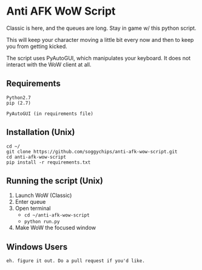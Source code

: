 # Anti AFK WoW Script

Classic is here, and the queues are long. Stay in game w/ this python script.

This will keep your character moving a little bit every now and then to keep you from getting kicked.

The script uses PyAutoGUI, which manipulates your keyboard. It does not interact with the WoW client at all.

## Requirements

```
Python2.7
pip (2.7)

PyAutoGUI (in requirements file)
```

## Installation (Unix)

```
cd ~/
git clone https://github.com/soggychips/anti-afk-wow-script.git
cd anti-afk-wow-script
pip install -r requirements.txt
```

## Running the script (Unix)

1. Launch WoW (Classic)
2. Enter queue
3. Open terminal
   - `cd ~/anti-afk-wow-script`
   - `python run.py`
4. Make WoW the focused window

## Windows Users

```
eh. figure it out. Do a pull request if you'd like.
```
